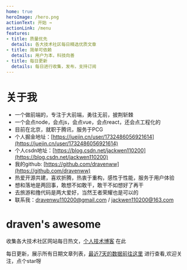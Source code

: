 ```yaml
---
home: true
heroImage: /hero.png
actionText: 开始 →
actionLink: /menu
features:
- title: 质量优先
  details: 各大技术社区每日精选优质文章
- title: 简单可依赖
  details: 用户为本，科技向善
- title: 每日更新
  details: 每日进行收集，发布，支持订阅
---
```

# 关于我
- 一个做前端的，专注于大前端，勇往无前，披荆斩棘
- 一个会点node，会点js，会点vue，会点react，还会点工程化的
- 目前在北京，就职于腾讯，服务于PCG
- 个人掘金地址：[https://juejin.cn/user/1732486056921614](https://juejin.cn/user/1732486056921614)
- 个人csdn地址：[https://blog.csdn.net/jackwen110200](https://blog.csdn.net/jackwen110200)
- 我的github: [https://github.com/dravenww](https://github.com/dravenww)
- 热爱开源共建，喜欢折腾，热衷于重构，感性于性能，服务于用户体验
- 想和落地是两回事，敢想不如敢干，敢干不如想好了再干
- 去旅游和撸代码是两大爱好，当然王者荣耀也是可以的
- 联系我：<a href="mailto:dravenwu110200@gmail.com">dravenwu110200@gmail.com </a> / 
<a href="mailto:jackwen110200@163.com">jackwen110200@163.com </a>

# draven's awesome
收集各大技术社区网站每日热文，[个人技术博客](https://github.com/dravenww/blob) 在此

每日更新，展示所有日期文章列表，[最近7天的数据前往这里](https://github.com/dravenww/curated-article) 进行查看,欢迎关注，点个star呀